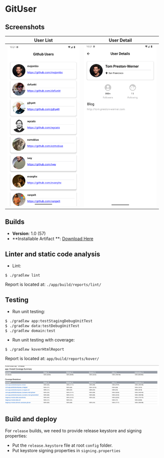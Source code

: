 # GitUser

## Screenshots
| User List | User Detail|
|-|-|
| <img src="screenshots/git_user_list.png" width=300 /> | <img src="screenshots/git_user_detail.png" width=300 /> |

## Builds

- **Version**: 1.0 (57)
- **Installable Artifact
  **: [Download Here](https://app.bitrise.io/app/d770b010-39d9-44af-a15a-4f6257c39878/installable-artifacts/60eb69a290b0b8ce/public-install-page/65a26f33ce2d5a7ddac8c603e4135460)

## Linter and static code analysis

- Lint:

```
$ ./gradlew lint
```

Report is located at: `./app/build/reports/lint/`

## Testing

- Run unit testing:

```
$ ./gradlew app:testStagingDebugUnitTest
$ ./gradlew data:testDebugUnitTest
$ ./gradlew domain:test
```

- Run unit testing with coverage:

```
$ ./gradlew koverHtmlReport
```

Report is located at: `app/build/reports/kover/`

<img src="screenshots/koverHtmlReport.png"/>

## Build and deploy

For `release` builds, we need to provide release keystore and signing properties:

- Put the `release.keystore` file at root `config` folder.
- Put keystore signing properties in `signing.properties`
